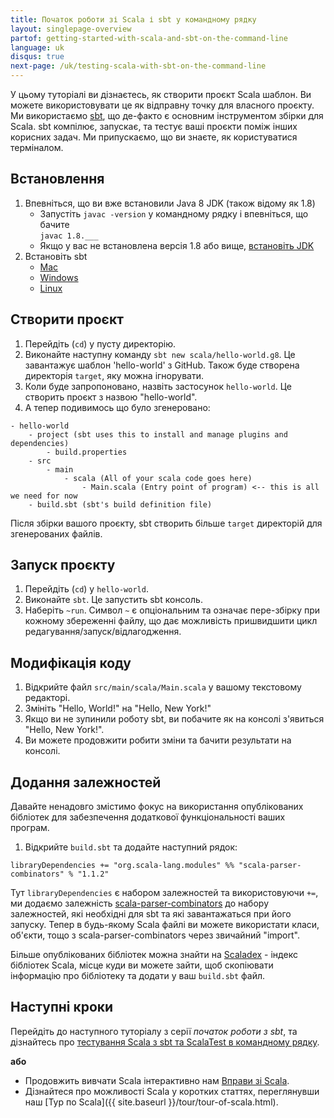 ```yaml
---
title: Початок роботи зі Scala і sbt у командному рядку
layout: singlepage-overview
partof: getting-started-with-scala-and-sbt-on-the-command-line
language: uk
disqus: true
next-page: /uk/testing-scala-with-sbt-on-the-command-line
---
```


У цьому туторіалі ви дізнаєтесь, як створити проєкт Scala шаблон. 
Ви можете використовувати це як відправну точку для власного проєкту. 
Ми використаємо [sbt](https://www.scala-sbt.org/1.x/docs/index.html), що де-факто є основним інструментом збірки для Scala.
sbt компілює, запускає, та тестує ваші проєкти поміж інших корисних задач.
Ми припускаємо, що ви знаєте, як користуватися терміналом.

## Встановлення
1. Впевніться, що ви вже встановили Java 8 JDK (також відому як 1.8)
    * Запустіть `javac -version` у командному рядку і впевніться, що бачите  
    `javac 1.8.___`
    * Якщо у вас не встановлена версія 1.8 або вище, [встановіть JDK](https://www.oracle.com/technetwork/java/javase/downloads/jdk8-downloads-2133151.html)
1. Встановіть sbt
    * [Mac](https://www.scala-sbt.org/1.x/docs/Installing-sbt-on-Mac.html)
    * [Windows](https://www.scala-sbt.org/1.x/docs/Installing-sbt-on-Windows.html)
    * [Linux](https://www.scala-sbt.org/1.x/docs/Installing-sbt-on-Linux.html)

## Створити проєкт
1. Перейдіть (`cd`) у пусту директорію.
1. Виконайте наступну команду `sbt new scala/hello-world.g8`.
Це завантажує шаблон 'hello-world' з GitHub.
Також буде створена директорія `target`, яку можна ігнорувати.
1. Коли буде запропоновано, назвіть застосунок `hello-world`. Це створить проєкт з назвою "hello-world".
1. А тепер подивимось що було згенеровано:

```
- hello-world
    - project (sbt uses this to install and manage plugins and dependencies)
        - build.properties
    - src
        - main
            - scala (All of your scala code goes here)
                - Main.scala (Entry point of program) <-- this is all we need for now
    - build.sbt (sbt's build definition file)
```

Після збірки вашого проєкту, sbt створить більше `target` директорій для згенерованих файлів.

## Запуск проєкту
1. Перейдіть (`cd`) у `hello-world`.
1. Виконайте `sbt`. Це запустить sbt консоль.
1. Наберіть `~run`. Символ `~` є опціональним та означає пере-збірку при кожному збереженні файлу,
що дає можливість пришвидшити цикл редагування/запуск/відлагодження.

## Модифікація коду
1. Відкрийте файл `src/main/scala/Main.scala` у вашому текстовому редакторі.
1. Змініть "Hello, World!" на "Hello, New York!"
1. Якщо ви не зупинили роботу sbt, ви побачите як на консолі з'явиться "Hello, New York!".
1. Ви можете продовжити робити зміни та бачити результати на консолі.

## Додання залежностей
Давайте ненадовго змістимо фокус на використання опублікованих бібліотек для забезпечення додаткової функціональності ваших програм.

1. Відкрийте `build.sbt` та додайте наступний рядок:

```
libraryDependencies += "org.scala-lang.modules" %% "scala-parser-combinators" % "1.1.2"
```

Тут `libraryDependencies` є набором залежностей та використовуючи `+=`,
ми додаємо залежність [scala-parser-combinators](https://github.com/scala/scala-parser-combinators) до набору залежностей,
які необхідні для sbt та які завантажаться при його запуску. Тепер в будь-якому Scala файлі ви можете використати
класи, об'єкти, тощо з scala-parser-combinators через звичайний "import".

Більше опублікованих бібліотек можна знайти на 
[Scaladex](https://index.scala-lang.org/) - індекс бібліотек Scala, місце куди ви можете зайти, щоб скопіювати інформацію про бібліотеку 
та додати у ваш `build.sbt` файл.

## Наступні кроки

Перейдіть до наступного туторіалу з серії _початок роботи з sbt_, та дізнайтесь про [тестування Scala з sbt та ScalaTest в командному рядку](testing-scala-with-sbt-on-the-command-line.html).

**або**

- Продовжить вивчати Scala інтерактивно нам [Вправи зі Scala](https://www.scala-exercises.org/scala_tutorial).
- Дізнайтеся про можливості Scala у коротких статтях, переглянувши наш [Тур по Scala]({{ site.baseurl }}/tour/tour-of-scala.html).
